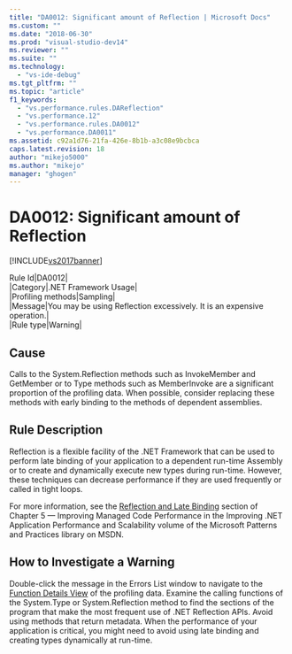 ```yaml
---
title: "DA0012: Significant amount of Reflection | Microsoft Docs"
ms.custom: ""
ms.date: "2018-06-30"
ms.prod: "visual-studio-dev14"
ms.reviewer: ""
ms.suite: ""
ms.technology: 
  - "vs-ide-debug"
ms.tgt_pltfrm: ""
ms.topic: "article"
f1_keywords: 
  - "vs.performance.rules.DAReflection"
  - "vs.performance.12"
  - "vs.performance.rules.DA0012"
  - "vs.performance.DA0011"
ms.assetid: c92a1d76-21fa-426e-8b1b-a3c08e9bcbca
caps.latest.revision: 18
author: "mikejo5000"
ms.author: "mikejo"
manager: "ghogen"
---
```

# DA0012: Significant amount of Reflection
[!INCLUDE[vs2017banner](../includes/vs2017banner.md)]

  
Rule Id|DA0012|  
|Category|.NET Framework Usage|  
|Profiling methods|Sampling|  
|Message|You may be using Reflection excessively. It is an expensive operation.|  
|Rule type|Warning|  
  
## Cause  
 Calls to the System.Reflection methods such as InvokeMember and GetMember or to Type methods such as MemberInvoke are a significant proportion of the profiling data. When possible, consider replacing these methods with early binding to the methods of dependent assemblies.  
  
## Rule Description  
 Reflection is a flexible facility of the .NET Framework that can be used to perform late binding of your application to a dependent run-time Assembly or to create and dynamically execute new types during run-time. However, these techniques can decrease performance if they are used frequently or called in tight loops.  
  
 For more information, see the [Reflection and Late Binding](http://go.microsoft.com/fwlink/?LinkId=177826) section of Chapter 5 — Improving Managed Code Performance in the Improving .NET Application Performance and Scalability volume of the Microsoft Patterns and Practices library on MSDN.  
  
## How to Investigate a Warning  
 Double-click the message in the Errors List window to navigate to the [Function Details View](../profiling/function-details-view.md) of the profiling data. Examine the calling functions of the System.Type or System.Reflection method to find the sections of the program that make the most frequent use of .NET Reflection APIs. Avoid using methods that return metadata. When the performance of your application is critical, you might need to avoid using late binding and creating types dynamically at run-time.



